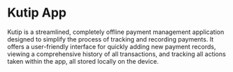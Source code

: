 # Kutip App
Kutip is a streamlined, completely offline payment management application designed to simplify the process of tracking and recording payments. It offers a user-friendly interface for quickly adding new payment records, viewing a comprehensive history of all transactions, and tracking all actions taken within the app, all stored locally on the device.
